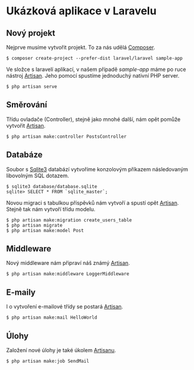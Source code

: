 # Ukázková aplikace v Laravelu #

## Nový projekt ##

Nejprve musíme vytvořit projekt. To za nás udělá [Composer].

```
$ composer create-project --prefer-dist laravel/laravel sample-app
```

Ve složce s laravelí aplikací, v našem případě _sample-app_ máme po ruce nástroj [Artisan]. Jeho pomocí spustíme jednoduchý nativní PHP server.

```
$ php artisan serve
```

## Směrování ##

Třídu ovladače (Controller), stejně jako mnohé další, nám opět pomůže vytvořit [Artisan].

```
$ php artisan make:controller PostsController
```

## Databáze ##

Soubor s [Sqlite3] databází vytvoříme konzolovým příkazem následovaným libovolným SQL dotazem.

```
$ sqlite3 database/database.sqlite
sqlite> SELECT * FROM `sqlite_master`;
```

Novou migraci s tabulkou příspěvků nám vytvoří a spustí opět [Artisan]. Stejně tak nám vytvoří třídu modelu.

```
$ php artisan make:migration create_users_table
$ php artisan migrate
$ php artisan make:model Post
```

[Composer]: https://www.getcomposer.org/
[Artisan]: https://laravel.com/docs/5.5/artisan
[Sqlite3]: https://sqlite.org/

## Middleware ##

Nový middleware nám připraví náš známý [Artisan].

```
$ php artisan make:middleware LoggerMiddleware
```

## E-maily ##

I o vytvoření e-mailové třídy se postará [Artisan].

```
$ php artisan make:mail HelloWorld
```

## Úlohy ##

Založení nové úlohy je také úkolem [Artisanu][Artisan].

```
$ php artisan make:job SendMail
```
